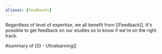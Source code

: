 ```yaml
---
aliases: [Feedbacks]
---
```


Regardless of level of expertise, we all benefit from [[Feedback]]. It's possible to get feedback on our studies so to know if we're on the right track.

#summary of [[0 - Ultralearning]]
